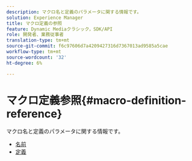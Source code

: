 ```yaml
---
description: マクロ名と定義のパラメータに関する情報です。
solution: Experience Manager
title: マクロ定義の参照
feature: Dynamic Mediaクラシック，SDK/API
role: 開発者、業務従事者
translation-type: tm+mt
source-git-commit: f6c97606d7a4209427316d7367013ad9585a5cae
workflow-type: tm+mt
source-wordcount: '32'
ht-degree: 6%

---
```



# マクロ定義参照{#macro-definition-reference}

マクロ名と定義のパラメータに関する情報です。

* [名前](r-name-macro.md)
* [定義](r-definition-macro.md)
